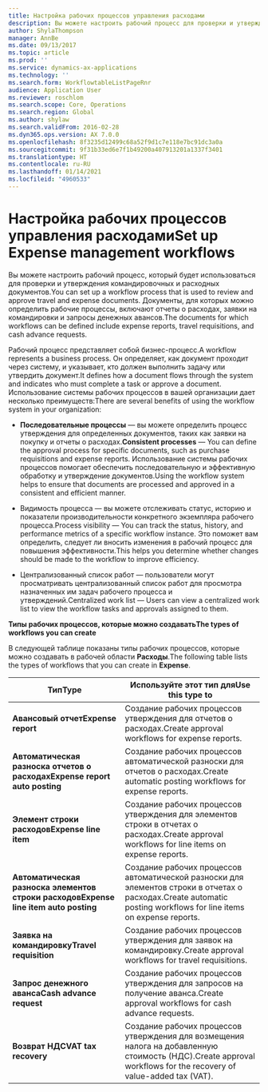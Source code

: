 ```yaml
---
title: Настройка рабочих процессов управления расходами
description: Вы можете настроить рабочий процесс для проверки и утверждения командировочных и расходных документов.
author: ShylaThompson
manager: AnnBe
ms.date: 09/13/2017
ms.topic: article
ms.prod: ''
ms.service: dynamics-ax-applications
ms.technology: ''
ms.search.form: WorkflowtableListPageRnr
audience: Application User
ms.reviewer: roschlom
ms.search.scope: Core, Operations
ms.search.region: Global
ms.author: shylaw
ms.search.validFrom: 2016-02-28
ms.dyn365.ops.version: AX 7.0.0
ms.openlocfilehash: 8f3235d12499c68a52f9d1c7e118e7bc91dc3a0a
ms.sourcegitcommit: 9f31b33ed6e7f1b49200a407913201a1337f3401
ms.translationtype: HT
ms.contentlocale: ru-RU
ms.lasthandoff: 01/14/2021
ms.locfileid: "4960533"
---
```

# <a name="set-up-expense-management-workflows"></a><span data-ttu-id="36c54-103">Настройка рабочих процессов управления расходами</span><span class="sxs-lookup"><span data-stu-id="36c54-103">Set up Expense management workflows</span></span>

<span data-ttu-id="36c54-104">Вы можете настроить рабочий процесс, который будет использоваться для проверки и утверждения командировочных и расходных документов.</span><span class="sxs-lookup"><span data-stu-id="36c54-104">You can set up a workflow process that is used to review and approve travel and expense documents.</span></span> <span data-ttu-id="36c54-105">Документы, для которых можно определить рабочие процессы, включают отчеты о расходах, заявки на командировки и запросы денежных авансов.</span><span class="sxs-lookup"><span data-stu-id="36c54-105">The documents for which workflows can be defined include expense reports, travel requisitions, and cash advance requests.</span></span>

<span data-ttu-id="36c54-106">Рабочий процесс представляет собой бизнес-процесс.</span><span class="sxs-lookup"><span data-stu-id="36c54-106">A workflow represents a business process.</span></span> <span data-ttu-id="36c54-107">Он определяет, как документ проходит через систему, и указывает, кто должен выполнить задачу или утвердить документ.</span><span class="sxs-lookup"><span data-stu-id="36c54-107">It defines how a document flows through the system and indicates who must complete a task or approve a document.</span></span> <span data-ttu-id="36c54-108">Использование системы рабочих процессов в вашей организации дает несколько преимуществ:</span><span class="sxs-lookup"><span data-stu-id="36c54-108">There are several benefits of using the workflow system in your organization:</span></span>

-   <span data-ttu-id="36c54-109">**Последовательные процессы** — вы можете определить процесс утверждения для определенных документов, таких как заявки на покупку и отчеты о расходах.</span><span class="sxs-lookup"><span data-stu-id="36c54-109">**Consistent processes** — You can define the approval process for specific documents, such as purchase requisitions and expense reports.</span></span> <span data-ttu-id="36c54-110">Использование системы рабочих процессов помогает обеспечить последовательную и эффективную обработку и утверждение документов.</span><span class="sxs-lookup"><span data-stu-id="36c54-110">Using the workflow system helps to ensure that documents are processed and approved in a consistent and efficient manner.</span></span>

-   <span data-ttu-id="36c54-111">Видимость процесса — вы можете отслеживать статус, историю и показатели производительности конкретного экземпляра рабочего процесса.</span><span class="sxs-lookup"><span data-stu-id="36c54-111">Process visibility — You can track the status, history, and performance metrics of a specific workflow instance.</span></span> <span data-ttu-id="36c54-112">Это поможет вам определить, следует ли вносить изменения в рабочий процесс для повышения эффективности.</span><span class="sxs-lookup"><span data-stu-id="36c54-112">This helps you determine whether changes should be made to the workflow to improve efficiency.</span></span>

-   <span data-ttu-id="36c54-113">Централизованный список работ — пользователи могут просматривать централизованный список работ для просмотра назначенных им задач рабочего процесса и утверждений.</span><span class="sxs-lookup"><span data-stu-id="36c54-113">Centralized work list — Users can view a centralized work list to view the workflow tasks and approvals assigned to them.</span></span> 

<span data-ttu-id="36c54-114">**Типы рабочих процессов, которые можно создавать**</span><span class="sxs-lookup"><span data-stu-id="36c54-114">**The types of workflows you can create**</span></span>

<span data-ttu-id="36c54-115">В следующей таблице показаны типы рабочих процессов, которые можно создавать в рабочей области **Расходы**.</span><span class="sxs-lookup"><span data-stu-id="36c54-115">The following table lists the types of workflows that you can create in **Expense**.</span></span>


|              <span data-ttu-id="36c54-116"><strong>Тип</strong></span><span class="sxs-lookup"><span data-stu-id="36c54-116"><strong>Type</strong></span></span>              |                   <span data-ttu-id="36c54-117"><strong>Используйте этот тип для</strong></span><span class="sxs-lookup"><span data-stu-id="36c54-117"><strong>Use this type to</strong></span></span>                   |
|-------------------------------------------------|-----------------------------------------------------------------------|
|         <span data-ttu-id="36c54-118"><strong>Авансовый отчет</strong></span><span class="sxs-lookup"><span data-stu-id="36c54-118"><strong>Expense report</strong></span></span>         |            <span data-ttu-id="36c54-119">Создание рабочих процессов утверждения для отчетов о расходах.</span><span class="sxs-lookup"><span data-stu-id="36c54-119">Create approval workflows for expense reports.</span></span>             |
|  <span data-ttu-id="36c54-120"><strong>Автоматическая разноска отчетов о расходах</strong></span><span class="sxs-lookup"><span data-stu-id="36c54-120"><strong>Expense report auto posting</strong></span></span>   |        <span data-ttu-id="36c54-121">Создание рабочих процессов автоматической разноски для отчетов о расходах.</span><span class="sxs-lookup"><span data-stu-id="36c54-121">Create automatic posting workflows for expense reports.</span></span>        |
|       <span data-ttu-id="36c54-122"><strong>Элемент строки расходов</strong></span><span class="sxs-lookup"><span data-stu-id="36c54-122"><strong>Expense line item</strong></span></span>        |     <span data-ttu-id="36c54-123">Создание рабочих процессов утверждения для элементов строки в отчетах о расходах.</span><span class="sxs-lookup"><span data-stu-id="36c54-123">Create approval workflows for line items on expense reports.</span></span>      |
| <span data-ttu-id="36c54-124"><strong>Автоматическая разноска элементов строки расходов</strong></span><span class="sxs-lookup"><span data-stu-id="36c54-124"><strong>Expense line item auto posting</strong></span></span> | <span data-ttu-id="36c54-125">Создание рабочих процессов автоматической разноски для элементов строки в отчетах о расходах.</span><span class="sxs-lookup"><span data-stu-id="36c54-125">Create automatic posting workflows for line items on expense reports.</span></span> |
|       <span data-ttu-id="36c54-126"><strong>Заявка на командировку</strong></span><span class="sxs-lookup"><span data-stu-id="36c54-126"><strong>Travel requisition</strong></span></span>       |          <span data-ttu-id="36c54-127">Создание рабочих процессов утверждения для заявок на командировку.</span><span class="sxs-lookup"><span data-stu-id="36c54-127">Create approval workflows for travel requisitions.</span></span>           |
|      <span data-ttu-id="36c54-128"><strong>Запрос денежного аванса</strong></span><span class="sxs-lookup"><span data-stu-id="36c54-128"><strong>Cash advance request</strong></span></span>      |         <span data-ttu-id="36c54-129">Создание рабочих процессов утверждения для запросов на получение аванса.</span><span class="sxs-lookup"><span data-stu-id="36c54-129">Create approval workflows for cash advance requests.</span></span>          |
|        <span data-ttu-id="36c54-130"><strong>Возврат НДС</strong></span><span class="sxs-lookup"><span data-stu-id="36c54-130"><strong>VAT tax recovery</strong></span></span>        | <span data-ttu-id="36c54-131">Создание рабочих процессов утверждения для возмещения налога на добавленную стоимость (НДС).</span><span class="sxs-lookup"><span data-stu-id="36c54-131">Create approval workflows for the recovery of value-added tax (VAT).</span></span>  |

